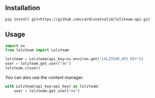 ## Installation

```sh
pip install git+https://github.com/cardisnotvalid/lolzteam-api.git
```

## Usage

```python
import os
from lolzteam import Lolzteam

lolzteam = Lolzteam(api_key=os.environ.get("LOLZTEAM_API_KEY"))
user = lolzteam.get_user("me")
lolzteam.close()
```

You can also use the context manager.

```python
with Lolzteam(api_key=api_key) as lolzteam:
    user = lolzteam.get_user("me")
```
